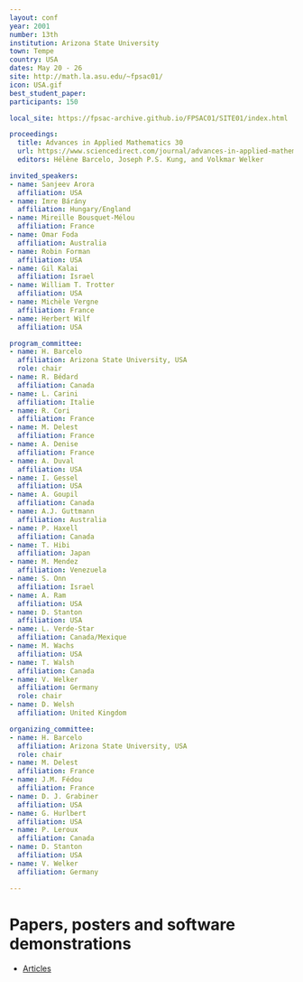 ```yaml
---
layout: conf
year: 2001
number: 13th
institution: Arizona State University
town: Tempe
country: USA
dates: May 20 - 26
site: http://math.la.asu.edu/~fpsac01/
icon: USA.gif
best_student_paper:
participants: 150

local_site: https://fpsac-archive.github.io/FPSAC01/SITE01/index.html

proceedings:
  title: Advances in Applied Mathematics 30
  url: https://www.sciencedirect.com/journal/advances-in-applied-mathematics/vol/30/issue/1
  editors: Hélène Barcelo, Joseph P.S. Kung, and Volkmar Welker

invited_speakers:
- name: Sanjeev Arora
  affiliation: USA
- name: Imre Bárány
  affiliation: Hungary/England
- name: Mireille Bousquet-Mélou
  affiliation: France
- name: Omar Foda
  affiliation: Australia
- name: Robin Forman
  affiliation: USA
- name: Gil Kalai
  affiliation: Israel
- name: William T. Trotter
  affiliation: USA
- name: Michèle Vergne
  affiliation: France
- name: Herbert Wilf
  affiliation: USA

program_committee:
- name: H. Barcelo
  affiliation: Arizona State University, USA
  role: chair
- name: R. Bédard
  affiliation: Canada
- name: L. Carini
  affiliation: Italie
- name: R. Cori
  affiliation: France
- name: M. Delest
  affiliation: France
- name: A. Denise
  affiliation: France
- name: A. Duval
  affiliation: USA
- name: I. Gessel
  affiliation: USA
- name: A. Goupil
  affiliation: Canada
- name: A.J. Guttmann
  affiliation: Australia
- name: P. Haxell
  affiliation: Canada
- name: T. Hibi
  affiliation: Japan
- name: M. Mendez
  affiliation: Venezuela
- name: S. Onn
  affiliation: Israel
- name: A. Ram
  affiliation: USA
- name: D. Stanton
  affiliation: USA
- name: L. Verde-Star
  affiliation: Canada/Mexique
- name: M. Wachs
  affiliation: USA
- name: T. Walsh
  affiliation: Canada
- name: V. Welker
  affiliation: Germany
  role: chair
- name: D. Welsh
  affiliation: United Kingdom

organizing_committee:
- name: H. Barcelo
  affiliation: Arizona State University, USA
  role: chair
- name: M. Delest
  affiliation: France
- name: J.M. Fédou
  affiliation: France
- name: D. J. Grabiner
  affiliation: USA
- name: G. Hurlbert
  affiliation: USA
- name: P. Leroux
  affiliation: Canada
- name: D. Stanton
  affiliation: USA
- name: V. Welker
  affiliation: Germany

---
```


# Papers, posters and software demonstrations

- [Articles](https://fpsac-archive.github.io/FPSAC01/articles.html)

